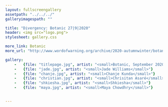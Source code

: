 ```yaml
---
layout: fullscreengallery
assetpath: "../../../"
galleryimagespath: ""

title: "Divergency: Botanic 27|9|2020"
header: <img src="logo.png">
stylesheet: gallery.css

more_link: Botanic
more_url: "http://www.wordofwarning.org/archive/2020-autumnwinter/botanic/"

gallery:
    -   {file: "titlepage.jpg", artist: "<small>Botanic, September 2020</small>", show: "<small>Images copyright &copy;2020 Divergency</small>"}
    -   {file: "jade.jpg", artist: "<small>Jade Williams</small>"}
    -   {file: "chanje.jpg", artist: "<small>Chanje Kunda</small>"}
    -   {file: "christian.jpg", artist: "<small>Chrisitan Asaré</small>"}
    -   {file: "shkiesha.jpg", artist: "<small>Shkiesha</small>"}
    -   {file: "maya.jpg", artist: "<small>Maya Chowdhry</small>"}
   

---
```

